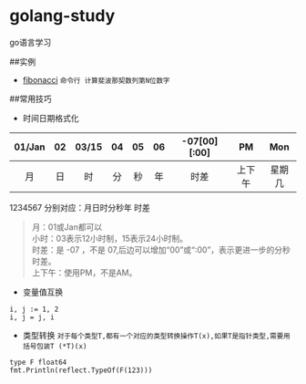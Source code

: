 # golang-study
go语言学习

##实例
- [fibonacci](https://github.com/GxlZ/golang-study/tree/master/fibonacci) `命令行 计算斐波那契数列第N位数字`

##常用技巧
- 时间日期格式化

| 01/Jan | 02 | 03/15  | 04 | 05 | 06 |-07\[00]\[:00] | PM | Mon |
| :--:   |:--:|:--:    |:--:|:--:|:--:|:--:           |:--:|:--: |
| 月      | 日 | 时     | 分 | 秒  | 年 |      时差     |上下午|星期几|

1234567 分别对应：月日时分秒年 时差
> 月：01或Jan都可以  
  小时：03表示12小时制，15表示24小时制。  
  时差：是 -07 ，不是 07,后边可以增加“00”或“:00”，表示更进一步的分秒时差。  
  上下午：使用PM，不是AM。  

- 变量值互换
```
i, j := 1, 2
i, j = j, i
```

- 类型转换
`对于每个类型T,都有一个对应的类型转换操作T(x),如果T是指针类型,需要用括号包装T (*T)(x)`
```  
type F float64
fmt.Println(reflect.TypeOf(F(123)))
```